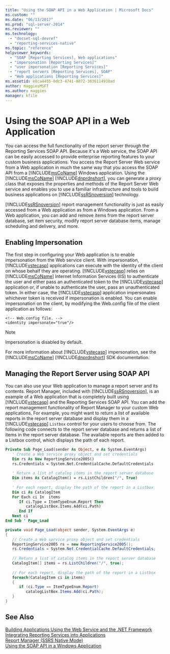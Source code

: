 ```yaml
---
title: "Using the SOAP API in a Web Application | Microsoft Docs"
ms.custom: ""
ms.date: "06/13/2017"
ms.prod: "sql-server-2014"
ms.reviewer: ""
ms.technology: 
  - "docset-sql-devref"
  - "reporting-services-native"
ms.topic: "reference"
helpviewer_keywords: 
  - "SOAP [Reporting Services], Web applications"
  - "impersonation [Reporting Services]"
  - "user impersonation [Reporting Services]"
  - "report servers [Reporting Services], SOAP"
  - "Web applications [Reporting Services]"
ms.assetid: e8ca4455-0dc3-4741-8872-3636114938ad
author: maggiesMSFT
ms.author: maggies
manager: kfile
---
```

# Using the SOAP API in a Web Application
  You can access the full functionality of the report server through the Reporting Services SOAP API. Because it's a Web service, the SOAP API can be easily accessed to provide enterprise reporting features to your custom business applications. You access the Report Server Web service from a Web application in much the same way that you access the SOAP API from a [!INCLUDE[msCoName](../../includes/msconame-md.md)] Windows application. Using the [!INCLUDE[msCoName](../../includes/msconame-md.md)] [!INCLUDE[dnprdnshort](../../includes/dnprdnshort-md.md)], you can generate a proxy class that exposes the properties and methods of the Report Server Web service and enables you to use a familiar infrastructure and tools to build business applications on [!INCLUDE[ssRSnoversion](../../includes/ssrsnoversion-md.md)] technology.  
  
 [!INCLUDE[ssRSnoversion](../../includes/ssrsnoversion-md.md)] report management functionality is just as easily accessed from a Web application as from a Windows application. From a Web application, you can add and remove items from the report server database, set item security, modify report server database items, manage scheduling and delivery, and more.  
  
## Enabling Impersonation  
 The first step in configuring your Web application is to enable impersonation from the Web service client. With impersonation, [!INCLUDE[vstecasp](../../includes/vstecasp-md.md)] applications can execute with the identity of the client on whose behalf they are operating. [!INCLUDE[vstecasp](../../includes/vstecasp-md.md)] relies on [!INCLUDE[msCoName](../../includes/msconame-md.md)] Internet Information Services (IIS) to authenticate the user and either pass an authenticated token to the [!INCLUDE[vstecasp](../../includes/vstecasp-md.md)] application or, if unable to authenticate the user, pass an unauthenticated token. In either case, the [!INCLUDE[vstecasp](../../includes/vstecasp-md.md)] application impersonates whichever token is received if impersonation is enabled. You can enable impersonation on the client, by modifying the Web.config file of the client application as follows:  
  
```  
<!-- Web.config file. -->  
<identity impersonate="true"/>  
```  
  
> [!NOTE]  
>  Impersonation is disabled by default.  
  
 For more information about [!INCLUDE[vstecasp](../../includes/vstecasp-md.md)] impersonation, see the [!INCLUDE[msCoName](../../includes/msconame-md.md)] [!INCLUDE[dnprdnshort](../../includes/dnprdnshort-md.md)] SDK documentation.  
  
## Managing the Report Server using SOAP API  
 You can also use your Web application to manage a report server and its contents. Report Manager, included with [!INCLUDE[ssRSnoversion](../../includes/ssrsnoversion-md.md)], is an example of a Web application that is completely built using [!INCLUDE[vstecasp](../../includes/vstecasp-md.md)] and the Reporting Services SOAP API. You can add the report management functionality of Report Manager to your custom Web applications. For example, you might want to return a list of available reports in the report server database and display them in a [!INCLUDE[vstecasp](../../includes/vstecasp-md.md)] `Listbox` control for your users to choose from. The following code connects to the report server database and returns a list of items in the report server database. The available reports are then added to a Listbox control, which displays the path of each report.  
  
```vb  
Private Sub Page_Load(sender As Object, e As System.EventArgs)  
   ' Create a Web service proxy object and set credentials  
   Dim rs As New ReportingService2005()  
   rs.Credentials = System.Net.CredentialCache.DefaultCredentials  
  
   ' Return a list of catalog items in the report server database  
   Dim items As CatalogItem() = rs.ListChildren("/", True)  
  
   ' For each report, display the path of the report in a Listbox  
   Dim ci As CatalogItem  
   For Each ci In  items  
      If ci.Type = ItemTypeEnum.Report Then  
         catalogListBox.Items.Add(ci.Path)  
      End If  
   Next ci  
End Sub ' Page_Load   
```  
  
```csharp  
private void Page_Load(object sender, System.EventArgs e)  
{  
   // Create a Web service proxy object and set credentials  
   ReportingService2005 rs = new ReportingService2005();  
   rs.Credentials = System.Net.CredentialCache.DefaultCredentials;  
  
   // Return a list of catalog items in the report server database  
   CatalogItem[] items = rs.ListChildren("/", true);  
  
   // For each report, display the path of the report in a Listbox  
   foreach(CatalogItem ci in items)  
   {  
      if (ci.Type == ItemTypeEnum.Report)  
         catalogListBox.Items.Add(ci.Path);  
   }  
}  
```  
  
## See Also  
 [Building Applications Using the Web Service and the .NET Framework](../report-server-web-service/net-framework/building-applications-using-the-web-service-and-the-net-framework.md)   
 [Integrating Reporting Services into Applications](../application-integration/integrating-reporting-services-into-applications.md)   
 [Report Manager  &#40;SSRS Native Mode&#41;](../report-manager-ssrs-native-mode.md)   
 [Using the SOAP API in a Windows Application](integrating-reporting-services-using-soap-windows-application.md)  
  
  
